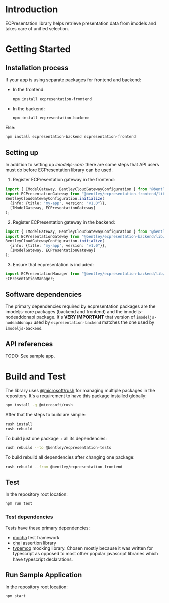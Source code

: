 # Introduction

ECPresentation library helps retrieve presentation data from imodels and
takes care of unified selection.

# Getting Started

## Installation process

If your app is using separate packages for frontend and backend:
- In the frontend:
   ```bash
   npm install ecpresentation-frontend
   ```
- In the backend:
   ```bash
   npm install ecpresentation-backend
   ```
Else:
   ```bash
   npm install ecpresentation-backend ecpresentation-frontend
   ```

## Setting up

In addition to setting up *imodeljs-core* there are some steps that API users
must do before ECPresentation library can be used.

1. Register ECPresentation gateway in the frontend:
```typescript
import { IModelGateway, BentleyCloudGatewayConfiguration } from "@bentley/imodeljs-frontend";
import ECPresentationGateway from "@bentley/ecpresentation-frontend/lib/gateway/ECPresentationGateway";
BentleyCloudGatewayConfiguration.initialize(
  {info: {title: "my-app", version: "v1.0"}},
  [IModelGateway, ECPresentationGateway]
);
```

2. Register ECPresentation gateway in the backend:
```typescript
import { IModelGateway, BentleyCloudGatewayConfiguration } from "@bentley/imodeljs-backend";
import ECPresentationGateway from "@bentley/ecpresentation-backend/lib/gateway/ECPresentationGateway";
BentleyCloudGatewayConfiguration.initialize(
  {info: {title: "my-app", version: "v1.0"}},
  [IModelGateway, ECPresentationGateway]
);
```

3. Ensure that ecpresentation is included:
```typescript
import ECPresentationManager from "@bentley/ecpresentation-backend/lib/ECPresentationManager";
ECPresentationManager;
```

## Software dependencies

The primary dependencies required by ecpresentation packages are the
imodeljs-core packages (backend and frontend) and the imodeljs-nodeaddonapi
package. It's **VERY IMPORTANT** that version of `imodeljs-nodeaddonapi`
used by `ecpresentation-backend` matches the one used by `imodeljs-backend`.

## API references

TODO: See sample app.

# Build and Test

The library uses [@microsoft/rush](https://github.com/Microsoft/web-build-tools/wiki/Rush)
for managing multiple packages in the repository. It's a requirement to
have this package installed globally:
```bash
npm install -g @microsoft/rush
```
After that the steps to build are simple:
```bash
rush install
rush rebuild
```
To build just one package + all its dependencies:
```bash
rush rebuild --to @bentley/ecpresentation-tests
```
To build rebuild all dependencies after changing one package:
```bash
rush rebuild --from @bentley/ecpresentation-frontend
```

## Test

In the repository root location:
```bash
npm run test
```

### Test dependencies

Tests have these primary dependencies:
- [mocha](https://mochajs.org/) test framework
- [chai](http://chaijs.com/) assertion library
- [typemoq](https://github.com/florinn/typemoq) mocking library. Chosen
mostly because it was written for typescript as opposed to most other
popular javascript libraries which have typescript declarations.

## Run Sample Application

In the repository root location:
```bash
npm start
```
